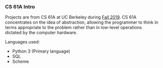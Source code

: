 ### CS 61A Intro
Projects are from CS 61A at UC Berkeley during [Fall 2019](https://inst.eecs.berkeley.edu/~cs61a/fa19/).
CS 61A concentrates on the idea of abstraction, allowing the programmer to think in terms appropriate to the problem rather than in low-level operations dictated by the computer hardware.

Languages used:
* Python 3 (Primary language)
* SQL
* Scheme

